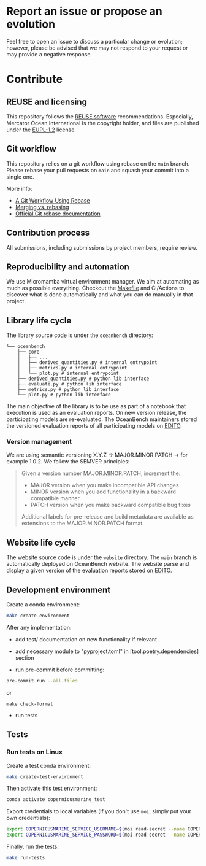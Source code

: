 <!--
SPDX-FileCopyrightText: 2025 Mercator Ocean International <https://www.mercator-ocean.eu/>

SPDX-License-Identifier: EUPL-1.2
-->

# Report an issue or propose an evolution

Feel free to open an issue to discuss a particular change or evolution; however, please be advised that we may not respond to your request or may provide a negative response.

# Contribute

## REUSE and licensing

This repository follows the [REUSE software](https://reuse.software) recommendations.
Especially, Mercator Ocean International is the copyright holder, and files are published under the [EUPL-1.2](https://joinup.ec.europa.eu/collection/eupl/eupl-text-eupl-12) license.

## Git workflow

This repository relies on a git workflow using rebase on the `main` branch.
Please rebase your pull requests on `main` and squash your commit into a single one.

More info:
- [A Git Workflow Using Rebase](https://medium.com/singlestone/a-git-workflow-using-rebase-1b1210de83e5)
- [Merging vs. rebasing](https://www.atlassian.com/git/tutorials/merging-vs-rebasing)
- [Official Git rebase documentation](https://git-scm.com/book/en/v2/Git-Branching-Rebasing)

## Contribution process

All submissions, including submissions by project members, require review.

## Reproducibility and automation

We use Micromamba virtual environment manager.
We aim at automating as much as possible everything.
Checkout the [Makefile](Makefile) and CI/Actions to discover what is done automatically and what you can do manually in that project.

## Library life cycle

The library source code is under the `oceanbench` directory:
```
└── oceanbench
    ├── core
    │   ├── ...
    │   ├── derived_quantities.py # internal entrypoint
    │   ├── metrics.py # internal entrypoint
    │   └── plot.py # internal entrypoint
    ├── derived_quantities.py # python lib interface
    ├── evaluate.py # python lib interface
    ├── metrics.py # python lib interface
    └── plot.py # python lib interface
```

The main objective of the library is to be use as part of a notebook that execution is used as an evaluation reports.
On new version release, the participating models are re-evaluated.
The OceanBench maintainers stored the versioned evaluation reports of all participating models on [EDITO](https://datalab.dive.edito.eu/my-files/project-oceanbench/public/evaluation-reports/).

### Version management

We are using semantic versioning X.Y.Z → MAJOR.MINOR.PATCH → for example 1.0.2. We follow the SEMVER principles:

>Given a version number MAJOR.MINOR.PATCH, increment the:
>
>- MAJOR version when you make incompatible API changes
>- MINOR version when you add functionality in a backward compatible manner
>- PATCH version when you make backward compatible bug fixes
>
>Additional labels for pre-release and build metadata are available as extensions to the MAJOR.MINOR.PATCH format.

## Website life cycle

The website source code is under the `website` directory.
The `main` branch is automatically deployed on OceanBench website.
The website parse and display a given version of the evaluation reports stored on [EDITO](https://datalab.dive.edito.eu/my-files/project-oceanbench/public/evaluation-reports/).

## Development environment

Create a conda environment:

```sh
make create-environment
```

After any implementation:

- add test/ documentation on new functionality if relevant

- add necessary module to "pyproject.toml" in [tool.poetry.dependencies] section

- run pre-commit before committing:

``` sh
pre-commit run --all-files
```
or
```
make check-format
```

- run tests

## Tests

### Run tests on Linux

Create a test conda environment:

```sh
make create-test-environment
```

Then activate this test environment:

```sh
conda activate copernicusmarine_test
```

Export credentials to local variables (if you don't use `moi`, simply put your own credentials):

```sh
export COPERNICUSMARINE_SERVICE_USERNAME=$(moi read-secret --name COPERNICUSMARINE_SERVICE_USERNAME)
export COPERNICUSMARINE_SERVICE_PASSWORD=$(moi read-secret --name COPERNICUSMARINE_SERVICE_PASSWORD)
```

Finally, run the tests:

```sh
make run-tests
```
